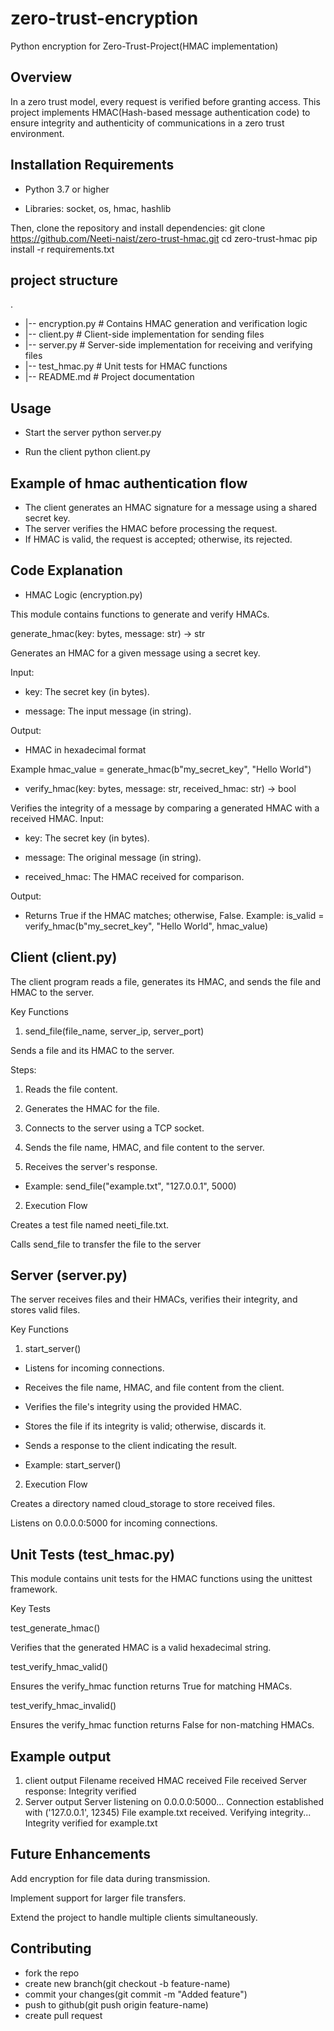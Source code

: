 # zero-trust-encryption
Python encryption for Zero-Trust-Project(HMAC implementation)
## Overview
In a zero trust model, every request is verified before granting access. This project implements HMAC(Hash-based message authentication code)
to ensure integrity and authenticity of communications in a zero trust environment.

## Installation Requirements

* Python 3.7 or higher

* Libraries: socket, os, hmac, hashlib

 Then, clone the repository and install dependencies:
git clone https://github.com/Neeti-naist/zero-trust-hmac.git
cd zero-trust-hmac
pip install -r requirements.txt

## project structure
.
* |-- encryption.py           # Contains HMAC generation and verification logic
* |-- client.py               # Client-side implementation for sending files
* |-- server.py               # Server-side implementation for receiving and verifying files
* |-- test_hmac.py            # Unit tests for HMAC functions
* |-- README.md               # Project documentation

## Usage
* Start the server
python server.py

* Run the client
python client.py


## Example of hmac authentication  flow
* The client generates an HMAC signature for a message using a shared secret key.
* The server verifies the HMAC before processing the request.
* If HMAC is valid, the request is accepted; otherwise, its rejected.

## Code Explanation

* HMAC Logic (encryption.py)

This module contains functions to generate and verify HMACs.

generate_hmac(key: bytes, message: str) -> str

Generates an HMAC for a given message using a secret key.

Input:

* key: The secret key (in bytes).

* message: The input message (in string).

Output:

* HMAC in hexadecimal format

Example
hmac_value = generate_hmac(b"my_secret_key", "Hello World")
* verify_hmac(key: bytes, message: str, received_hmac: str) -> bool

Verifies the integrity of a message by comparing a generated HMAC with a received HMAC.
Input:

* key: The secret key (in bytes).

* message: The original message (in string).

* received_hmac: The HMAC received for comparison.

Output:

* Returns True if the HMAC matches; otherwise, False.
Example:
is_valid = verify_hmac(b"my_secret_key", "Hello World", hmac_value)

## Client (client.py)

The client program reads a file, generates its HMAC, and sends the file and HMAC to the server.

Key Functions

1. send_file(file_name, server_ip, server_port)

Sends a file and its HMAC to the server.

Steps:

1. Reads the file content.

2. Generates the HMAC for the file.

3. Connects to the server using a TCP socket.

4. Sends the file name, HMAC, and file content to the server.

5. Receives the server's response.
* Example:
send_file("example.txt", "127.0.0.1", 5000)
2. Execution Flow

Creates a test file named neeti_file.txt.

Calls send_file to transfer the file to the server
## Server (server.py)

The server receives files and their HMACs, verifies their integrity, and stores valid files.

Key Functions

1. start_server()

* Listens for incoming connections.

* Receives the file name, HMAC, and file content from the client.

* Verifies the file's integrity using the provided HMAC.

* Stores the file if its integrity is valid; otherwise, discards it.

* Sends a response to the client indicating the result.

* Example:
start_server()
2. Execution Flow

Creates a directory named cloud_storage to store received files.

Listens on 0.0.0.0:5000 for incoming connections.

## Unit Tests (test_hmac.py)

This module contains unit tests for the HMAC functions using the unittest framework.

Key Tests

test_generate_hmac()

Verifies that the generated HMAC is a valid hexadecimal string.

test_verify_hmac_valid()

Ensures the verify_hmac function returns True for matching HMACs.

test_verify_hmac_invalid()

Ensures the verify_hmac function returns False for non-matching HMACs.


## Example output
1. client output
Filename received
HMAC received
File received
Server response: Integrity verified
2. Server output
Server listening on 0.0.0.0:5000...
Connection established with ('127.0.0.1', 12345)
File example.txt received. Verifying integrity...
Integrity verified for example.txt

## Future Enhancements
Add encryption for file data during transmission.

Implement support for larger file transfers.

Extend the project to handle multiple clients simultaneously.

## Contributing
* fork the repo
* create new branch(git checkout -b feature-name)
* commit your changes(git commit -m "Added feature")
* push to github(git push origin feature-name)
* create pull request


